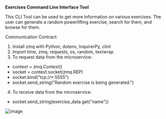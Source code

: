 **Exercises Command Line Interface Tool**

This CLI Tool can be used to get more information on various exercises.
The user can generate a random powerlifting exercise, search for them, and browse for them.

Communication Contract:
1) Install zmq with Python, dotenv, InquirerPy, clint
2) Import time, zmq, requests, os, random, textwrap
3) To request data from the microservice:
* context = zmq.Context()
* socket = context.socket(zmq.REP)
* socket.bind("tcp://*:5555")
* socket.send_string("Random exercise is being generated.")
4) To receive data from the microservice:
* socket.send_string(exercise_data.get("name"))

![image](https://github.com/mattcheng591/exercise-cli-tool/assets/105122660/5725a93c-88f9-4fec-9ebd-36fe921cf39b)
